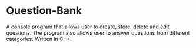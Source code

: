 # Question-Bank
A console program that allows user to create, store, delete and edit questions. The program also allows user to answer questions from different categories. Written in C++.

